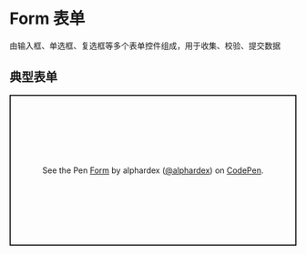 # Form 表单

由输入框、单选框、复选框等多个表单控件组成，用于收集、校验、提交数据

## 典型表单

<p class="codepen" data-height="265" data-theme-id="dark" data-default-tab="html,result" data-user="alphardex" data-slug-hash="KKpxNdx" style="height: 265px; box-sizing: border-box; display: flex; align-items: center; justify-content: center; border: 2px solid; margin: 1em 0; padding: 1em;" data-pen-title="Form">
  <span>See the Pen <a href="https://codepen.io/alphardex/pen/KKpxNdx">
  Form</a> by alphardex (<a href="https://codepen.io/alphardex">@alphardex</a>)
  on <a href="https://codepen.io">CodePen</a>.</span>
</p>
<script async src="https://static.codepen.io/assets/embed/ei.js"></script>
